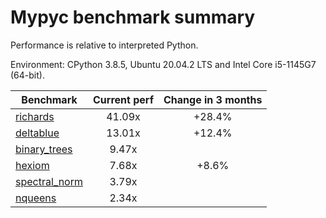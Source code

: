 # Mypyc benchmark summary

Performance is relative to interpreted Python.

Environment: CPython 3.8.5, Ubuntu 20.04.2 LTS and Intel Core i5-1145G7 (64-bit).

| Benchmark | Current perf | Change in 3 months |
| --- | :---: | :---: |
| [richards](benchmarks/richards.md) | 41.09x | +28.4% |
| [deltablue](benchmarks/deltablue.md) | 13.01x | +12.4% |
| [binary_trees](benchmarks/binary_trees.md) | 9.47x |  |
| [hexiom](benchmarks/hexiom.md) | 7.68x | +8.6% |
| [spectral_norm](benchmarks/spectral_norm.md) | 3.79x |  |
| [nqueens](benchmarks/nqueens.md) | 2.34x |  |
